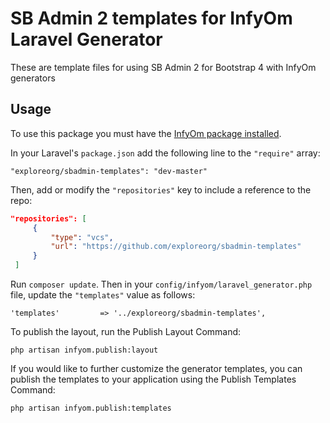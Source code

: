 SB Admin 2 templates for InfyOm Laravel Generator
================================================

These are template files for using SB Admin 2 for Bootstrap 4 with InfyOm generators

## Usage

To use this package you must have the [InfyOm package installed](http://labs.infyom.com/laravelgenerator/docs/5.5/installation).

In your Laravel's `package.json` add the following line to the `"require"` array:

`"exploreorg/sbadmin-templates": "dev-master"`

Then, add or modify the `"repositories"` key to include a reference to the repo:

```json
"repositories": [
     {
         "type": "vcs",
         "url": "https://github.com/exploreorg/sbadmin-templates"
     }
 ]
```

Run `composer update`. Then in your `config/infyom/laravel_generator.php` file, update the `"templates"` value as follows:

`'templates'         => '../exploreorg/sbadmin-templates',`

To publish the layout, run the Publish Layout Command:

`php artisan infyom.publish:layout`

If you would like to further customize the generator templates, you can publish the templates
to your application using the Publish Templates Command:

`php artisan infyom.publish:templates`